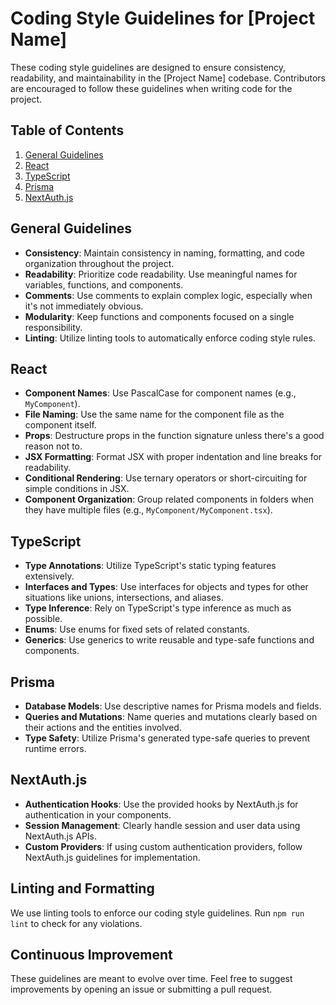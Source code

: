 # Coding Style Guidelines for [Project Name]

These coding style guidelines are designed to ensure consistency, readability, and maintainability in the [Project Name] codebase. Contributors are encouraged to follow these guidelines when writing code for the project.

## Table of Contents

1. [General Guidelines](#general-guidelines)
2. [React](#react)
3. [TypeScript](#typescript)
4. [Prisma](#prisma)
5. [NextAuth.js](#nextauthjs)

## General Guidelines

- **Consistency**: Maintain consistency in naming, formatting, and code organization throughout the project.
- **Readability**: Prioritize code readability. Use meaningful names for variables, functions, and components.
- **Comments**: Use comments to explain complex logic, especially when it's not immediately obvious.
- **Modularity**: Keep functions and components focused on a single responsibility.
- **Linting**: Utilize linting tools to automatically enforce coding style rules.

## React

- **Component Names**: Use PascalCase for component names (e.g., `MyComponent`).
- **File Naming**: Use the same name for the component file as the component itself.
- **Props**: Destructure props in the function signature unless there's a good reason not to.
- **JSX Formatting**: Format JSX with proper indentation and line breaks for readability.
- **Conditional Rendering**: Use ternary operators or short-circuiting for simple conditions in JSX.
- **Component Organization**: Group related components in folders when they have multiple files (e.g., `MyComponent/MyComponent.tsx`).

## TypeScript

- **Type Annotations**: Utilize TypeScript's static typing features extensively.
- **Interfaces and Types**: Use interfaces for objects and types for other situations like unions, intersections, and aliases.
- **Type Inference**: Rely on TypeScript's type inference as much as possible.
- **Enums**: Use enums for fixed sets of related constants.
- **Generics**: Use generics to write reusable and type-safe functions and components.

## Prisma

- **Database Models**: Use descriptive names for Prisma models and fields.
- **Queries and Mutations**: Name queries and mutations clearly based on their actions and the entities involved.
- **Type Safety**: Utilize Prisma's generated type-safe queries to prevent runtime errors.

## NextAuth.js

- **Authentication Hooks**: Use the provided hooks by NextAuth.js for authentication in your components.
- **Session Management**: Clearly handle session and user data using NextAuth.js APIs.
- **Custom Providers**: If using custom authentication providers, follow NextAuth.js guidelines for implementation.

## Linting and Formatting

We use linting tools to enforce our coding style guidelines. Run `npm run lint` to check for any violations.

## Continuous Improvement

These guidelines are meant to evolve over time. Feel free to suggest improvements by opening an issue or submitting a pull request.
